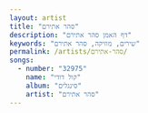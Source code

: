 ```yaml
---
layout: artist
title: "סהר אתירם"
description: "דף האמן סהר אתירם"
keywords: "שירים, מוזיקה, סהר אתירם"
permalink: /artists/סהר-אתירם/
songs:
  - number: "32975"
    name: "קול דודי"
    album: "סינגלים"
    artist: "סהר אתירם"
---
```

